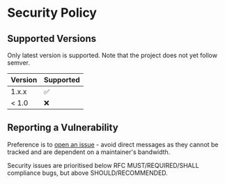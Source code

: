 # Security Policy

## Supported Versions

Only latest version is supported. Note that the project does not yet follow semver.

| Version | Supported          |
|---------|--------------------|
| 1.x.x   | :white_check_mark: |
| < 1.0   | :x:                |

## Reporting a Vulnerability

Preference is to [open an issue](https://github.com/globalreachtech/tinyradius-netty/issues) - avoid direct messages as they cannot be tracked and are dependent on a maintainer's bandwidth.

Security issues are prioritised below RFC MUST/REQUIRED/SHALL compliance bugs, but above SHOULD/RECOMMENDED.
